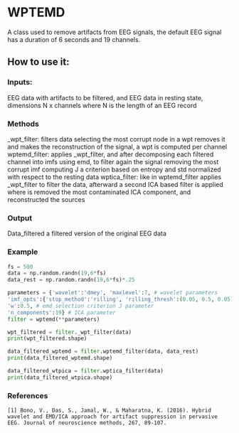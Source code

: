 # WPTEMD
A class used to remove artifacts from EEG signals, the default EEG signal has a duration of 6 seconds and 19 channels.

## How to use it:
### Inputs:
EEG data with artifacts to be filtered, and EEG data in resting state, dimensions N x channels where N is the length of an EEG record
### Methods
_wpt_filter: filters data selecting the most corrupt node in a wpt removes it and makes the reconstruction of the signal, a wpt is computed per channel
wptemd_filter: applies _wpt_filter, and after decomposing each filtered channel into imfs using emd, to filter again the signal removing the most corrupt imf computing J a criterion based on entropy and std normalized with respect to the resting data
wptica_filter: like in wptemd_filter applies _wpt_filter to filter the data, afterward a second ICA based filter is applied where is removed the most contaminated ICA component, and reconstructed the sources
### Output
Data_filtered a filtered version of the original EEG data

### Example
```python
fs = 500
data = np.random.randn(19,6*fs)
data_rest = np.random.randn(19,6*fs)*.25

parameters = {'wavelet':'dmey', 'maxlevel':7, # wavelet parameters
'imf_opts':{'stop_method':'rilling', 'rilling_thresh':(0.05, 0.5, 0.05)}, # emd parameters
'w':0.5, # emd selection criterion J parameter
'n_components':19} # ICA parameter
filter = wptemd(**parameters)

wpt_filtered = filter._wpt_filter(data)
print(wpt_filtered.shape)

data_filtered_wptemd = filter.wptemd_filter(data, data_rest)
print(data_filtered_wptemd.shape)

data_filtered_wtpica = filter.wptica_filter(data)
print(data_filtered_wtpica.shape)
```


### References

```
[1] Bono, V., Das, S., Jamal, W., & Maharatna, K. (2016). Hybrid wavelet and EMD/ICA approach for artifact suppression in pervasive EEG. Journal of neuroscience methods, 267, 89-107.
```